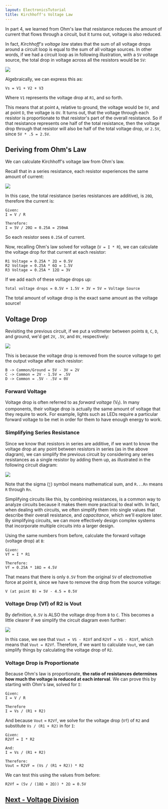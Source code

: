 ```yaml
---
layout: ElectronicsTutorial
title: Kirchhoff's Voltage Law
---
```


In part 4, we learned from Ohm's law that resistance reduces the amount of current that flows through a circuit, but it turns out, voltage is also reduced.

In fact, _Kirchhoff's voltage law_ states that the sum of all voltage drops around a circuit loop is equal to the sum of all voltage sources. In other words, if we had a circuit loop as in following illustration, with a `5V` voltage source, the total drop in voltage across all the resistors would be `5V`:

![](Kirchhoffs_Voltage_Law.svg)

Algebraically, we can express this as:

```
Vs = V1 + V2 + V3
```
Where `V1` represents the voltage drop at `R1`, and so forth.

This means that at point `A`, relative to ground, the voltage would be `5V`, and at point `D`, the voltage is `OV`. It turns out, that the voltage through each resistor is proportionate to that resistor's part of the overall resistance. So if that resistance represents one half of the total resistance, then the voltage drop through that resistor will also be half of the total voltage drop, or `2.5V`, since `5V * .5 = 2.5V`.

## Deriving from Ohm's Law

We can calculate Kirchhoff's voltage law from Ohm's law.

Recall that in a series resistance, each resistor experiences the same amount of current:

![](VoltageLaw_Calculation_Circuit.svg)

In this case, the total resistance (series resistances are additive), is `20Ω`, therefore the current is:

```
Given:
I = V / R

Therefore:
I = 5V / 20Ω = 0.25A = 250mA
```

So each resistor sees `0.25A` of current. 

Now, recalling Ohm's law solved for voltage (`V = I * R`), we can calculate the voltage drop for that current at each resistor:

```
R1 Voltage = 0.25A * 2Ω = 0.5V
R2 Voltage = 0.25A * 6Ω = 1.5V
R3 Voltage = 0.25A * 12Ω = 3V
```

If we add each of these voltage drops up:

```
Total voltage drops = 0.5V + 1.5V + 3V = 5V = Voltage Source
```

The total amount of voltage drop is the exact same amount as the voltage source!

## Voltage Drop

Revisiting the previous circuit, if we put a voltmeter between points `B`, `C`, `D`, and ground, we'd get `2V`, `.5V`, and `0V`, respectively:

![](VoltageLaw_Calculated_Circuit.svg)

This is because the voltage drop is removed from the source voltage to get the output voltage after each resistor:

```
B -> Common/Ground = 5V - 3V = 2V
C -> Common = 2V - 1.5V = .5V
D -> Common = .5V - .5V = 0V
```

### Forward Voltage

Voltage drop is often referred to as _forward voltage_ (V<sub>f</sub>). In many components, their voltage drop is actually the same amount of voltage that they require to work. For example, lights such as LEDs require a particular forward voltage to be met in order for them to have enough energy to work.

### Simplifying Series Resistance

Since we know that resistors in series are additive, if we want to know the voltage drop at any point between resistors in series (as in the above diagram), we can simplify the previous circuit by considering any series resistances as a single resistor by adding them up, as illustrated in the following circuit diagram:

![](VoltageDrop_Simplification.svg)

Note that the sigma (`∑`) symbol means mathematical sum, and `R...Rn` means `R` through `Rn`.  

Simplifying circuits like this, by combining resistances, is a common way to analyze circuits because it makes them more practical to deal with. In fact, when dealing with circuits, we often simplify them into single values that describe their overall resistance, and _capacitance_, which we'll explore later. By simplifying circuits, we can more effectively design complex systems that incorporate multiple circuits into a larger design.

Using the same numbers from before, calculate the forward voltage (voltage drop) at `B`:

```
Given:
Vf = I * R1

Therefore:
Vf = 0.25A * 18Ω = 4.5V
```

That means that there is only `0.5V` from the original `5V` of electromotive force at point `B`, since we have to remove the drop from the source voltage:

```
V (at point B) = 5V - 4.5 = 0.5V
```

### Voltage Drop (Vf) of R2 is Vout

By definition, `0.5V` is ALSO the voltage drop from `B` to `C`.  This becomes a little clearer if we simplify the circuit diagram even further:

![](Voltage_Divider_Network_2.svg)

In this case, we see that `Vout = VS - R1Vf` and `R2Vf = VS - R1Vf`, which means that `Vout = R2Vf`. Therefore, if we want to calculate `Vout`, we can simplify things by calculating the voltage drop of `R2`.


### Voltage Drop is Proportionate

Because Ohm's law is proportionate, **the ratio of resistances determines how much the voltage is reduced at each interval**. We can prove this by starting with Ohm's law, solved for `I`:

```
Given:
I = V / R

Therefore
I = Vs / (R1 + R2)
```

And because `Vout` = `R2Vf`, we solve for the voltage drop (`Vf`) of `R2` and substitute `Vs / (R1 + R2)` in for `I`:

```
Given:
R2Vf = I * R2

And:
I = Vs / (R1 + R2)

Therefore:
Vout = R2VF = (Vs / (R1 + R2)) * R2
```

We can test this using the values from before:

```
R2Vf = (5v / (18Ω + 2Ω)) * 2Ω = 0.5V
```

## [Next - Voltage Division](../Voltage_Division)

<br/>
